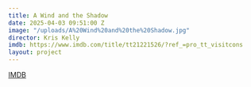 ```yaml
---
title: A Wind and the Shadow
date: 2025-04-03 09:51:00 Z
image: "/uploads/A%20Wind%20and%20the%20Shadow.jpg"
director: Kris Kelly
imdb: https://www.imdb.com/title/tt21221526/?ref_=pro_tt_visitcons
layout: project
---
```


[IMDB](https://www.imdb.com/title/tt21221526/?ref_=pro_tt_visitcons)